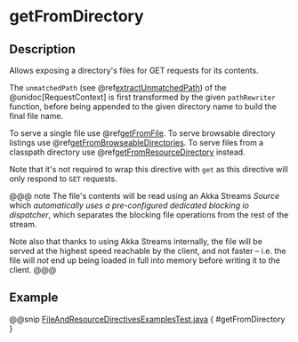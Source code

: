 # getFromDirectory

## Description

Allows exposing a directory's files for GET requests for its contents.

The `unmatchedPath` (see @ref[extractUnmatchedPath](../basic-directives/extractUnmatchedPath.md)) of the @unidoc[RequestContext] is first transformed by
the given `pathRewriter` function, before being appended to the given directory name to build the final file name.

To serve a single file use @ref[getFromFile](getFromFile.md).
To serve browsable directory listings use @ref[getFromBrowseableDirectories](getFromBrowseableDirectories.md).
To serve files from a classpath directory use @ref[getFromResourceDirectory](getFromResourceDirectory.md) instead.

Note that it's not required to wrap this directive with `get` as this directive will only respond to `GET` requests.

@@@ note
The file's contents will be read using an Akka Streams *Source* which *automatically uses
a pre-configured dedicated blocking io dispatcher*, which separates the blocking file operations from the rest of the stream.

Note also that thanks to using Akka Streams internally, the file will be served at the highest speed reachable by
the client, and not faster – i.e. the file will *not* end up being loaded in full into memory before writing it to
the client.
@@@

## Example

@@snip [FileAndResourceDirectivesExamplesTest.java]($test$/java/docs/http/javadsl/server/directives/FileAndResourceDirectivesExamplesTest.java) { #getFromDirectory }
